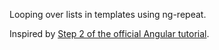 Looping over lists in templates using ng-repeat.

Inspired by [Step 2 of the official Angular tutorial](http://docs.angularjs.org/tutorial/step_02).
